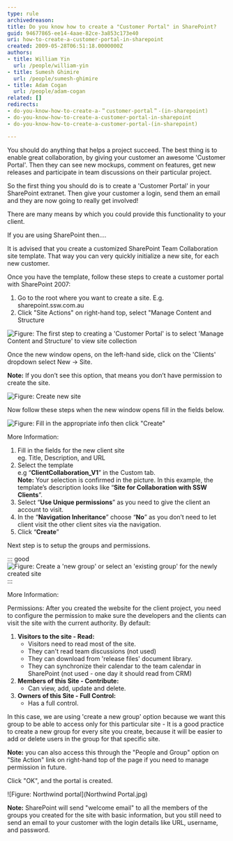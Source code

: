 ```yaml
---
type: rule
archivedreason: 
title: Do you know how to create a "Customer Portal" in SharePoint?
guid: 94677865-ee14-4aae-82ce-3a853c173e40
uri: how-to-create-a-customer-portal-in-sharepoint
created: 2009-05-28T06:51:18.0000000Z
authors:
- title: William Yin
  url: /people/william-yin
- title: Sumesh Ghimire
  url: /people/sumesh-ghimire
- title: Adam Cogan
  url: /people/adam-cogan
related: []
redirects:
- do-you-know-how-to-create-a-＂customer-portal＂-(in-sharepoint)
- do-you-know-how-to-create-a-customer-portal-in-sharepoint
- do-you-know-how-to-create-a-customer-portal-(in-sharepoint)

---
```


You should do anything that helps a project succeed. The best thing is to enable great collaboration, by giving your customer an awesome 'Customer Portal'.  Then they can see new mockups, comment on features, get new releases and participate in team discussions on their particular project.

So the first thing you should do is to create a 'Customer Portal' in your SharePoint extranet. Then give your customer a login, send them an email and they are now going to really get involved!

There are many means by which you could provide this functionality to your client.

If you are using SharePoint then....

It is advised that you create a customized SharePoint Team Collaboration site template. That way you can very quickly initialize a new site, for each new customer.

Once you have the template, follow these steps to create a customer portal with SharePoint 2007:

<!--endintro-->

1. Go to the root where you want to create a site. E.g. sharepoint.ssw.com.au
2. Click "Site Actions" on right-hand top, select "Manage Content and Structure

![Figure: The first step to creating a 'Customer Portal' is to select 'Manage Content and Structure' to view site collection](ManageContentAndStructure.jpg)
 
Once the new window opens, on the left-hand side, click on the 'Clients' dropdown select New -&gt; Site. 

**Note:** If you don’t see this option, that means you don’t have permission to create the site.

![Figure: Create new site](CreateNewSiteStep1.jpg)

Now follow these steps when the new window opens fill in the fields below.

![Figure: Fill in the appropriate info then click "Create"](CreateNewSiteStep2.jpg)
 
More Information:

1. Fill in the fields for the new client site   
eg. Title, Description, and URL
2. Select the template  
e.g “**ClientCollaboration\_V1**” in the Custom tab.  
**Note:** Your selection is confirmed in the picture. In this example, the template’s description looks like “**Site for Collaboration with SSW Clients**”.
3. Select “**Use Unique permissions**” as you need to give the client an account to visit.
4. In the “**Navigation Inheritance**” choose “**No**” as you don’t need to let client visit the other client sites via the navigation.
5. Click “**Create**”

Next step is to setup the groups and permissions.

::: good
![Figure: Create a 'new group' or select an 'existing group' for the newly created site](SetUpGroupForSite.jpg) 
:::

More Information:

Permissions: After you created the website for the client project, you need to configure the permission to make sure the developers and the clients can visit the site with the current authority. By default:

1. **Visitors to the site - Read:**  
    * Visitors need to read most of the site.
    * They can't read team discussions (not used)
    * They can download from 'release files' document library.
    * They can synchronize their calendar to the team calendar in SharePoint (not used - one day it should read from CRM)
2. **Members of this Site - Contribute:**  
    * Can view, add, update and delete.
3. **Owners of this Site - Full Control:**  
    * Has a full control.

In this case, we are using 'create a new group' option because we want this group to be able to access only for this particular site  - It is a good practice to create a new group for every site you create, because it will be easier to add or delete users in the group for that specific site.

**Note:** you can also access this through the "People and Group" option on "Site Action" link on right-hand top of the page if you need to manage permission in future.

Click "OK", and the portal is created.

![Figure: Northwind portal](Northwind Portal.jpg)

**Note:** SharePoint will send "welcome email" to all the members of the groups you created for the site with basic information, but you still need to send an email to your customer with the login details like URL, username, and password.
